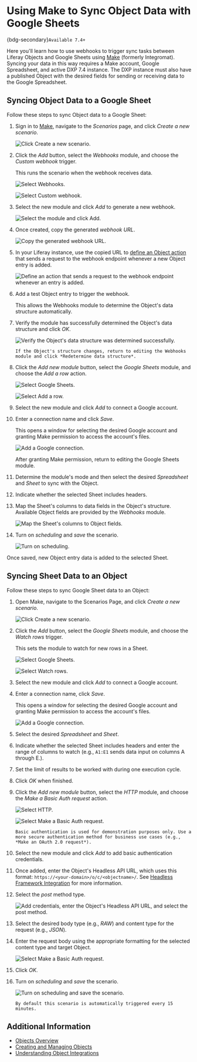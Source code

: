 # Using Make to Sync Object Data with Google Sheets

{bdg-secondary}`Available 7.4+`

Here you'll learn how to use webhooks to trigger sync tasks between Liferay Objects and Google Sheets using [Make](https://www.make.com/) (formerly Integromat). Syncing your data in this way requires a Make account, Google Spreadsheet, and active DXP 7.4 instance. The DXP instance must also have a published Object with the desired fields for sending or receiving data to the Google Spreadsheet.

## Syncing Object Data to a Google Sheet

Follow these steps to sync Object data to a Google Sheet:

1. Sign in to [Make](https://www.make.com/), navigate to the *Scenarios* page, and click *Create a new scenario*.

   ![Click Create a new scenario.](./using-make-to-sync-object-data-with-google-sheets/images/01.png)

1. Click the *Add* button, select the *Webhooks* module, and choose the *Custom webhook* trigger. 

   This runs the scenario when the webhook receives data.

   ![Select Webhooks.](./using-make-to-sync-object-data-with-google-sheets/images/02.png)

   ![Select Custom webhook.](./using-make-to-sync-object-data-with-google-sheets/images/03.png)

1. Select the new module and click *Add* to generate a new webhook.

   ![Select the module and click Add.](./using-make-to-sync-object-data-with-google-sheets/images/04.png)

1. Once created, copy the generated *webhook URL*.

   ![Copy the generated webhook URL.](./using-make-to-sync-object-data-with-google-sheets/images/05.png)

1. In your Liferay instance, use the copied URL to [define an Object action](../../creating-and-managing-objects/defining-object-actions.md) that sends a request to the webhook endpoint whenever a new Object entry is added.

   ![Define an action that sends a request to the webhook endpoint whenever an entry is added.](./using-make-to-sync-object-data-with-google-sheets/images/06.png)

1. Add a test Object entry to trigger the webhook.

   This allows the Webhooks module to determine the Object's data structure automatically.

1. Verify the module has successfully determined the Object's data structure and click *OK*.

   ![Verify the Object's data structure was determined successfully.](./using-make-to-sync-object-data-with-google-sheets/images/07.png)

   ```{note}
   If the Object's structure changes, return to editing the Webhooks module and click *Redetermine data structure*.
   ```

1. Click the *Add new module* button, select the *Google Sheets* module, and choose the *Add a row* action.

   ![Select Google Sheets.](./using-make-to-sync-object-data-with-google-sheets/images/08.png)

   ![Select Add a row.](./using-make-to-sync-object-data-with-google-sheets/images/09.png)

1. Select the new module and click *Add* to connect a Google account.

1. Enter a connection name and click *Save*.

   This opens a window for selecting the desired Google account and granting Make permission to access the account's files.

   ![Add a Google connection.](./using-make-to-sync-object-data-with-google-sheets/images/10.png)

   After granting Make permission, return to editing the Google Sheets module.

1. Determine the module's mode and then select the desired *Spreadsheet* and *Sheet* to sync with the Object.

1. Indicate whether the selected Sheet includes headers.

1. Map the Sheet's columns to data fields in the Object's structure. Available Object fields are provided by the *Webhooks* module.

   ![Map the Sheet's columns to Object fields.](./using-make-to-sync-object-data-with-google-sheets/images/11.png)

1. Turn on *scheduling* and *save* the scenario.

   ![Turn on scheduling.](./using-make-to-sync-object-data-with-google-sheets/images/12.png)

Once saved, new Object entry data is added to the selected Sheet.

## Syncing Sheet Data to an Object

Follow these steps to sync Google Sheet data to an Object:

1. Open Make, navigate to the Scenarios Page, and click *Create a new scenario*.

   ![Click Create a new scenario.](./using-make-to-sync-object-data-with-google-sheets/images/13.png)

1. Click the *Add* button, select the *Google Sheets* module, and choose the *Watch rows* trigger. 

   This sets the module to watch for new rows in a Sheet.

   ![Select Google Sheets.](./using-make-to-sync-object-data-with-google-sheets/images/14.png)

   ![Select Watch rows.](./using-make-to-sync-object-data-with-google-sheets/images/15.png)

1. Select the new module and click *Add* to connect a Google account.

1. Enter a connection name, click *Save*.

   This opens a window for selecting the desired Google account and granting Make permission to access the account's files.

   ![Add a Google connection.](./using-make-to-sync-object-data-with-google-sheets/images/16.png)

1. Select the desired *Spreadsheet* and *Sheet*.

1. Indicate whether the selected Sheet includes headers and enter the range of columns to watch (e.g., `A1:E1` sends data input on columns A through E.).

1. Set the limit of results to be worked with during one execution cycle.

1. Click *OK* when finished.

1. Click the *Add new module* button, select the *HTTP* module, and choose the *Make a Basic Auth request* action.

   ![Select HTTP.](./using-make-to-sync-object-data-with-google-sheets/images/17.png)

   ![Select Make a Basic Auth request.](./using-make-to-sync-object-data-with-google-sheets/images/18.png)

   ```{important}
   Basic authentication is used for demonstration purposes only. Use a more secure authentication method for business use cases (e.g., *Make an OAuth 2.0 request*).
   ```

1. Select the new module and click *Add* to add basic authentication credentials.

1. Once added, enter the Object's Headless API URL, which uses this format: `https://<your-domain>/o/c/<objectname>/`. See [Headless Framework Integration](../../understanding-object-integrations/headless-framework-integration.md) for more information.

1. Select the *post* method type.

   ![Add credentials, enter the Object's Headless API URL, and select the post method.](./using-make-to-sync-object-data-with-google-sheets/images/19.png)

1. Select the desired body type (e.g., *RAW*) and content type for the request (e.g., *JSON*).

1. Enter the request body using the appropriate formatting for the selected content type and target Object.

   ![Select Make a Basic Auth request.](./using-make-to-sync-object-data-with-google-sheets/images/20.png)

1. Click *OK*.

1. Turn on *scheduling* and *save* the scenario.

   ![Turn on scheduling and save the scenario.](./using-make-to-sync-object-data-with-google-sheets/images/21.png)

   ```{note}
   By default this scenario is automatically triggered every 15 minutes. 
   ```

## Additional Information

* [Objects Overview](../../../objects.md)
* [Creating and Managing Objects](../../creating-and-managing-objects.md)
* [Understanding Object Integrations](../../understanding-object-integrations.md)